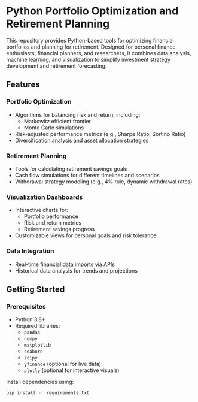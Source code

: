 # Python Portfolio Optimization and Retirement Planning

This repository provides Python-based tools for optimizing financial portfolios and planning for retirement. Designed for personal finance enthusiasts, financial planners, and researchers, it combines data analysis, machine learning, and visualization to simplify investment strategy development and retirement forecasting.

## Features

### Portfolio Optimization
- Algorithms for balancing risk and return, including:
  - Markowitz efficient frontier
  - Monte Carlo simulations
- Risk-adjusted performance metrics (e.g., Sharpe Ratio, Sortino Ratio)
- Diversification analysis and asset allocation strategies

### Retirement Planning
- Tools for calculating retirement savings goals
- Cash flow simulations for different timelines and scenarios
- Withdrawal strategy modeling (e.g., 4% rule, dynamic withdrawal rates)

### Visualization Dashboards
- Interactive charts for:
  - Portfolio performance
  - Risk and return metrics
  - Retirement savings progress
- Customizable views for personal goals and risk tolerance

### Data Integration
- Real-time financial data imports via APIs
- Historical data analysis for trends and projections

## Getting Started

### Prerequisites
- Python 3.8+
- Required libraries:
  - `pandas`
  - `numpy`
  - `matplotlib`
  - `seaborn`
  - `scipy`
  - `yfinance` (optional for live data)
  - `plotly` (optional for interactive visuals)

Install dependencies using:
```bash
pip install -r requirements.txt
````


